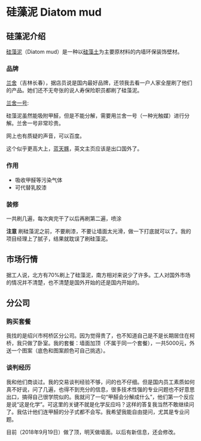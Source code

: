 # 硅藻泥 Diatom mud

## 硅藻泥介绍

[硅藻泥](https://baike.baidu.com/item/%E7%A1%85%E8%97%BB%E6%B3%A5/10510401?fr=aladdin)（Diatom mud）是一种以[硅藻土](https://baike.baidu.com/item/%E7%A1%85%E8%97%BB%E5%9C%9F/1919094)为主要原材料的内墙环保装饰壁材。

### 品牌

[兰舍](http://www.lsgzn.com/)（吉林长春），据店员说是国内最好品牌，还领我去看一户人家全屋刷了他们的产品。她们还不无夸张的说人寿保险职员都刷了硅藻泥。

[兰舍一号](http://fz.quanjiamei.com.cn/news2_3549_36.html):

硅藻泥虽然能吸附甲醛，但是不能分解，需要用兰舍一号（一种光触媒）进行分解。兰舍一号非常珍贵。



网上也有质疑的声音，可以百度。



这个似乎更高大上，[蓝天豚](http://www.diatommud.com/)，英文主页应该是出口国外了。

### 作用

* 吸收甲醛等污染气体
* 可代替乳胶漆

### 装修

一共刷几遍，每次爽完干了以后再刷第二遍，喷涂

**注意** 刷硅藻泥之前，不要刷漆，不要让墙面太光滑，做一下打底就可以了。我的项目经理上了腻子，结果就耽误了刷硅藻泥。



## 市场行情

据工人说，北方有70%刷上了硅藻泥，南方相对来说少了许多。工人对国外市场的情况并不清楚，也不清楚是国外开始的还是国内开始的。



## 分公司

### 购买套餐

我找的是绍兴市柯桥区分公司。因为觉得贵了，也不知道自己是不是长期居住在柯桥，我只做了卧室。我的套餐：墙面加顶（不属于同一个套餐），一共5000元，外送一个图案（底色和图案颜色可自己挑选）。



### 谈判经历

我和他们商谈过。我的交易谈判经验不够，问的也不仔细。但是国内员工素质如何真不好说，问了几遍，也得不到充分的信息，很多技术性强的专业问题也不好意思出口，搞得自己很学院似的。我就问了一句“甲醛会分解成什么”，他们第一个反应是说“这是化学”。可这里的关键不就是化学反应吗？这样的答复我当然不敢继续问了。我估计他们连甲醛的分子式都不会写。我希望我能自由提问，尤其是专业问题。



目前（2018年9月19日）做了顶，明天做墙面。以后有新信息，还会修改。
